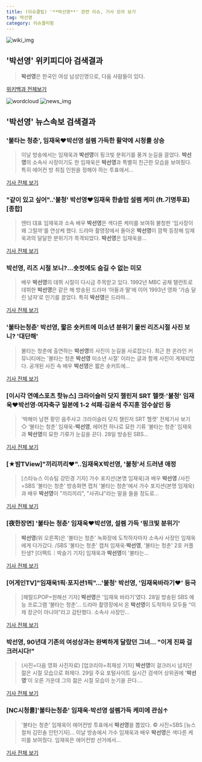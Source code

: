 ```yaml
---
title: (이슈클립) '**박선영**' 관련 이슈, 기사 모아 보기
tag: 박선영
category: 이슈클리핑
---
```

![wiki_img](https://user-images.githubusercontent.com/42597476/44503234-41136a80-a6d0-11e8-9071-6fc6418eafe4.png)
## **'**박선영**'** 위키피디아 검색결과
>**박선영**은 한국인 여성 남성인명으로, 다음 사람들이 있다.

<a href="https://ko.wikipedia.org/wiki/박선영" target="_blank">위키백과 전체보기</a>

![wordcloud](https://s3.ap-northeast-2.amazonaws.com/lyrics101-wordcloud/2018-08-29-1535498679.png)
![news_img](https://user-images.githubusercontent.com/42597476/44507050-1206f400-a6e4-11e8-8d98-7ffbfebb353f.png)
## **'**박선영**'** 뉴스속보 검색결과
### '불타는 청춘', 임재욱♥**박선영** 설렘 가득한 활약에 시청률 상승

>이날 방송에서는 임재욱과 **박선영**이 핑크빛 분위기를 풍겨 눈길을 끌었다. **박선영**의 소속사 사장이기도 한 임재욱은 **박선영**과 특별히 친근한 모습을 보여줬다. 특히 에어컨 방 취침 인원을 정해야 하는 투표에서...

<a href="http://tvdaily.asiae.co.kr/read.php3?aid=15354952941389188019" target="_blank">기사 전체 보기</a>

### "같이 있고 싶어"..'불청' **박선영**♥임재욱 한솥밥 설렘 케미 (ft.기명투표) [종합]

>엔터 대표 임재욱과 소속 배우 **박선영**은 색다른 케미를 보여줘 불청판 '임사장이 왜 그럴까'를 연상케 했다. 드라마 촬영장에서 돌아온 **박선영**이 깜짝 등장해 임재욱과의 달달한 분위기가 목격되었다. **박선영**은 임재욱을...

<a href="http://sports.chosun.com/news/ntype.htm?id=201808300100266270020287&servicedate=20180829" target="_blank">기사 전체 보기</a>

### **박선영**, 리즈 시절 보니?…숏컷에도 숨길 수 없는 미모

>배우 **박선영**의 데뷔 시절이 다시금 주목받고 있다. 1992년 MBC 공채 탤런트로 데뷔한 **박선영**은 같은 해 방송된 드라마 ‘아들과 딸’에 이어 1993년 영화 ‘가슴 달린 남자’로 인기를 끌었다. 특히 **박선영**은 드라마...

<a href="http://daily.hankooki.com/lpage/entv/201808/dh20180829064313139020.htm" target="_blank">기사 전체 보기</a>

### '불타는청춘' **박선영**, 짧은 숏커트에 미소년 분위기 물씬 리즈시절 사진 보니? '대단해'

>불타는 청춘에 출연하는 **박선영**의 사진이 눈길을 사로잡는다. 최근 한 온라인 커뮤니티에는 '불타는 청춘 **박선영** 미소년 시절' 이라는 글과 함께 사진이 게재되었다. 공개된 사진 속 배우 **박선영**은 짧은 숏커트에...

<a href="http://www.joongdo.co.kr/main/view.php?key=20180829000745534" target="_blank">기사 전체 보기</a>

### [이시각 연예스포츠 핫뉴스] 크라이슬러 닷지 챌린저 SRT 헬캣·'불청' 임재욱♥**박선영**·여자축구 일본에 1-2 석패·김윤석 주지훈 암수살인 등

>'박해미 남편 황민 음주사고 크라이슬러 닷지 챌린저 SRT 헬캣' 전체기사 보기 ◇ ‘불타는 청춘’ 임재욱-**박선영**, 에어컨 하나로 묘한 기류 ‘불타는 청춘’ 임재욱과 **박선영**의 묘한 기류가 눈길을 끈다. 28일 방송된 SBS...

<a href="http://www.etoday.co.kr/news/section/newsview.php?idxno=1657233" target="_blank">기사 전체 보기</a>

### [★밤TView]"끼리끼리♥"..임재욱X**박선영**, '불청'서 드러낸 애정

>[스타뉴스 이슈팀 강민경 기자] 가수 포지션(본명 임재욱)과 배우 **박선영** /사진=SBS '불타는 청춘' 방송화면 캡처 '불타는 청춘'에서 가수 포지션(본명 임재욱)과 배우 **박선영**이 "끼리끼리", "사귀냐"라는 말을 들을 정도로...

<a href="http://star.mt.co.kr/stview.php?no=2018082823121377945" target="_blank">기사 전체 보기</a>

### [夜한장면] '불타는 청춘' 임재욱♥**박선영**, 설렘 가득 '핑크빛 분위기'

>**박선영**(위 오른쪽)은 '불타는 청춘' 녹화장에 도착하자마자 소속사 사장인 임재욱에게 다가갔다. /SBS '불타는 청춘' 캡처 임재욱·**박선영**, '불타는 청춘' 2호 커플 탄생? [더팩트｜박슬기 기자] 임재욱과 **박선영**이 '불타는...

<a href="http://news.tf.co.kr/read/entertain/1731879.htm" target="_blank">기사 전체 보기</a>

### [어게인TV]"임재욱1픽·포지션1픽"...'불청' **박선영**, '임재욱바라기♥' 등극

>[헤럴드POP=원해선 기자] **박선영**은 '임재욱 바라기'였다. 28일 방송된 SBS 예능 프로그램 ‘불타는 청춘’... 드라마 촬영장에서 온 **박선영**이 도착하자 모두들 “이제 장군이 아니야”라고 감탄했다. 소속사 사장인...

<a href="http://biz.heraldcorp.com/view.php?ud=201808290024544303428_1" target="_blank">기사 전체 보기</a>

### **박선영**, 90년대 기존의 여성상과는 완벽하게 달랐던 그녀... "이게 진짜 걸크러시다!"

>(사진=다음 영화 사진자료) [업코리아=최재성 기자] **박선영**이 걸크러시 넘치던 젊은 시절 모습으로 화제다. 29일 주요 포털사이트 실시간 검색어 상위권에 '**박선영**'이 오른 가운데 그의 젊은 시절 모습이 눈기을 끈다....

<a href="http://www.upkorea.net/news/articleView.html?idxno=377771" target="_blank">기사 전체 보기</a>

### [NC시청률]'불타는청춘' 임재욱·**박선영** 설렘가득 케미에 관심↑

>'불타는 청춘' 임재욱이 에어컨방 투표에서 **박선영**을 뽑았다.     © 사진=SBS [뉴스컬처 김민솔 인턴기자]... 이날 방송에서 가수 임재욱과 배우 **박선영**은 색다른 케미를 보여줬다. 임재욱은 에어컨방 선거에서...

<a href="http://www.newsculture.tv/sub_read.html?uid=139359&section=sc155" target="_blank">기사 전체 보기</a>


